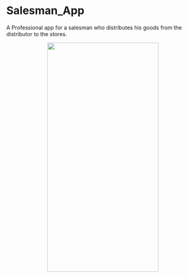 # Salesman_App
A Professional app for a salesman who distributes his goods from the distributor to the stores.

<p align="center">
  <img width="290" height="600" src="https://github.com/Srijenanithish/Salesman_App/new/main/Splashscreen.jpeg">
</p>
